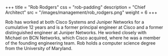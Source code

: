 +++
title = "Rob Rodgers"
css = "rob-padding"
description = "Chief Architect"
src = "/images/management/rob_rodgers.png"
weight = 6
+++

Rob has worked at both Cisco Systems and Juniper Networks for a cumulative 12 years and is a former principal engineer at Cisco and a former distinguished engineer at Juniper Networks. He worked closely with Michael on BCN Networks, which Cisco acquired, where he was a member of the founding engineering team. Rob holds a computer science degree from the University of Maryland.


